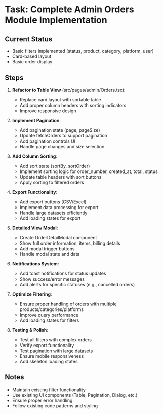 # Task: Complete Admin Orders Module Implementation

## Current Status
- Basic filters implemented (status, product, category, platform, user)
- Card-based layout
- Basic order display

## Steps

1. **Refactor to Table View** (src/pages/admin/Orders.tsx):
   - Replace card layout with sortable table
   - Add proper column headers with sorting indicators
   - Improve responsive design

2. **Implement Pagination**:
   - Add pagination state (page, pageSize)
   - Update fetchOrders to support pagination
   - Add pagination controls UI
   - Handle page changes and size selection

3. **Add Column Sorting**:
   - Add sort state (sortBy, sortOrder)
   - Implement sorting logic for order_number, created_at, total, status
   - Update table headers with sort buttons
   - Apply sorting to filtered orders

4. **Export Functionality**:
   - Add export buttons (CSV/Excel)
   - Implement data processing for export
   - Handle large datasets efficiently
   - Add loading states for export

5. **Detailed View Modal**:
   - Create OrderDetailModal component
   - Show full order information, items, billing details
   - Add modal trigger buttons
   - Handle modal state and data

6. **Notifications System**:
   - Add toast notifications for status updates
   - Show success/error messages
   - Add alerts for specific statuses (e.g., cancelled orders)

7. **Optimize Filtering**:
   - Ensure proper handling of orders with multiple products/categories/platforms
   - Improve query performance
   - Add loading states for filters

8. **Testing & Polish**:
   - Test all filters with complex orders
   - Verify export functionality
   - Test pagination with large datasets
   - Ensure mobile responsiveness
   - Add skeleton loading states

## Notes
- Maintain existing filter functionality
- Use existing UI components (Table, Pagination, Dialog, etc.)
- Ensure proper error handling
- Follow existing code patterns and styling
